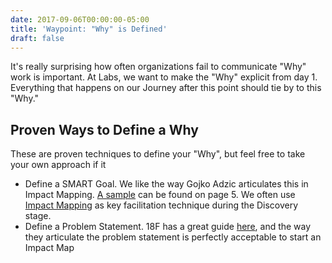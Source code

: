 ```yaml
---
date: 2017-09-06T00:00:00-05:00
title: 'Waypoint: "Why" is Defined'
draft: false
---
```


It's really surprising how often organizations fail to communicate "Why" work is important. At Labs, we want to make the "Why" explicit from day 1. Everything that happens on our Journey after this point should tie by to this "Why."

## Proven Ways to Define a Why

These are proven techniques to define your "Why", but feel free to take your own approach if it

- Define a SMART Goal. We like the way Gojko Adzic articulates this in Impact Mapping. [A sample](https://www.impactmapping.org/assets/impact_mapping_20121001_sample.pdf) can be found on page 5. We often use [Impact Mapping](impact_mapping.md) as key facilitation technique during the Discovery stage.
- Define a Problem Statement. 18F has a great guide [here](https://lean-product-design.18f.gov/2-problem-statement/), and the way they articulate the problem statement is perfectly acceptable to start an Impact Map
